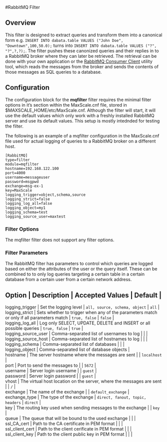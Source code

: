 #RabbitMQ Filter

## Overview
This filter is designed to extract queries and transform them into a canonical form e.g. `INSERT INTO dabata.table VALUES ("John Doe", "Downtown",100,50.0);` turns into `INSERT INTO dabata.table VALUES ("?", "?",?,?);`. The filter pushes these canonized queries and their replies in to a RabbitMQ broker where they can later be retrieved. The retrieval can be done with your own application or the [RabbitMQ Consumer Client](RabbitMQ-Consumer-Client.md) utility tool, which reads the messages from the broker and sends the contents of those messages as SQL queries to a database.

## Configuration

The configuration block for the **mqfilter** filter requires the minimal filter options in it’s section within the MaxScale.cnf file, stored in $MAXSCALE_HOME/etc/MaxScale.cnf. Although the filter will start, it will use the default values which only work with a freshly installed RabbitMQ server and use its default values. This setup is mostly intednded for testing the filter.

The following is an example of a mqfilter configuration in the MaxScale.cnf file used for actual logging of queries to a RabbitMQ broker on a different host.

```
[RabbitMQ]
type=filter
module=mqfilter
hostname=192.168.122.100
port=4000
username=messageuser
password=msgpwd
exchange=msg-ex-1
key=MaxScale
logging_trigger=object,schema,source
logging_strict=false
logging_log_all=false
logging_object=my1
logging_schema=test
logging_source_user=maxtest
```

### Filter Options

The mqfilter filter does not support any filter options.

### Filter Parameters

The RabbitMQ filter has parameters to control which queries are logged based on either the attributes of the user or the query itself. These can be combined to to only log queries targeting a certain table in a certain database from a certain user from a certain network address.


 Option | Description | Accepted Values | Default |
----------------------------------------------------
 logging_trigger  |  Set the logging level  |  `all, source, schema, object`  |  `all`  |  
 logging_strict  |  Sets whether to trigger when any of the parameters match or only if all parameters match  |  `true, false`  |  `false`  |  
 logging_log_all  |  Log only SELECT, UPDATE, DELETE and INSERT or all possible queries  |  `true, false`  |  `true`  |  
 logging_source_user  |  Comma-separated list of usernames to log  |     |     |  
 logging_source_host  |  Comma-separated list of hostnames to log  |     |     |  
 logging_schema  |  Comma-separated list of databases  |     |     |  
 logging_object  |  Comma-separated list of database objects  |  
 hostname  |  The server hostname where the messages are sent  |    |  `localhost`  |  
 port  |  Port to send the messages to  |    |  `5672`  |  
 username  |  Server login username  |    |  `guest`  |  
 password  |  Server login password  |    |  `guest`  |  
 vhost  |  The virtual host location on the server, where the messages are sent  |    |  `/`  |  
 exchange  |  The name of the exchange  |    |  `default_exchange`  |  
 exchange_type  |  The type of the exchange  |  `direct, fanout, topic, headers`  |  `direct`  |  
 key  |  The routing key used when sending messages to the exchange  |    |  `key`  |  
 queue  |  The queue that will be bound to the used exchange  |    |    |  
 ssl_CA_cert  |  Path to the CA certificate in PEM format  |    |    |  
 ssl_client_cert  |  Path to the client cerificate in PEM format  |    |    |  
 ssl_client_key  |  Path to the client public key in PEM format  |    |    |


